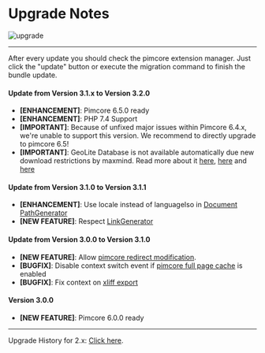 # Upgrade Notes
![upgrade](https://user-images.githubusercontent.com/700119/31535145-3c01a264-affa-11e7-8d86-f04c33571f65.png)  

***

After every update you should check the pimcore extension manager. 
Just click the "update" button or execute the migration command to finish the bundle update.

#### Update from Version 3.1.x to Version 3.2.0
- **[ENHANCEMENT]**: Pimcore 6.5.0 ready
- **[ENHANCEMENT]**: PHP 7.4 Support
- **[IMPORTANT]**: Because of unfixed major issues within Pimcore 6.4.x, we're unable to support this version. We recommend to directly upgrade to pimcore 6.5!
- **[IMPORTANT]**: GeoLite Database is not available automatically due new download restrictions by maxmind. Read more about it [here](./docs/10_GeoControl.md), [here](https://github.com/pimcore/pimcore/issues/5512) and [here](https://blog.maxmind.com/2019/12/18/significant-changes-to-accessing-and-using-geolite2-databases/) 

#### Update from Version 3.1.0 to Version 3.1.1
- **[ENHANCEMENT]**: Use locale instead of languageIso in [Document PathGenerator](https://github.com/dachcom-digital/pimcore-i18n/issues/41)
- **[NEW FEATURE]**: Respect [LinkGenerator](https://github.com/dachcom-digital/pimcore-i18n/issues/15)

#### Update from Version 3.0.0 to Version 3.1.0
- **[NEW FEATURE]**: Allow [pimcore redirect modification](https://github.com/dachcom-digital/pimcore-i18n/issues/33).
- **[BUGFIX]**: Disable context switch event if [pimcore full page cache](https://github.com/dachcom-digital/pimcore-i18n/issues/18) is enabled
- **[BUGFIX]**: Fix context on [xliff export](https://github.com/dachcom-digital/pimcore-i18n/issues/28)

#### Version 3.0.0
- **[NEW FEATURE]**: Pimcore 6.0.0 ready

***

Upgrade History for 2.x: [Click here](https://github.com/dachcom-digital/pimcore-i18n/blob/2.4/UPGRADE.md).